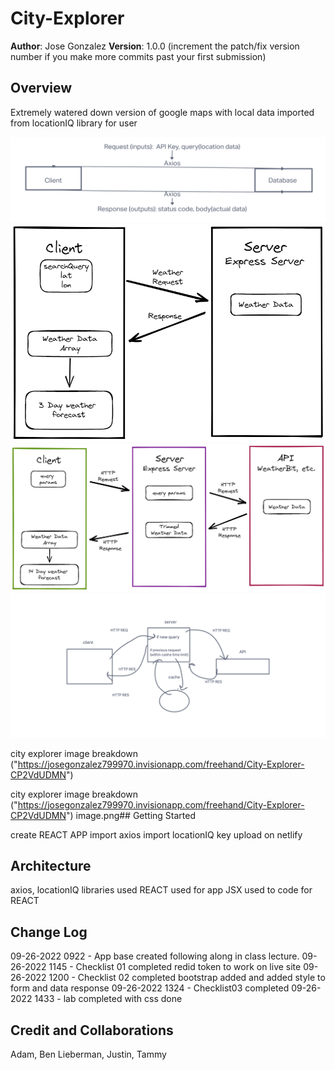 # City-Explorer

**Author**: Jose Gonzalez
**Version**: 1.0.0 (increment the patch/fix version number if you make more commits past your first submission)

## Overview
<!-- Provide a high level overview of what this application is and why you are building it, beyond the fact that it's an assignment for this class. (i.e. What's your problem domain?) -->
Extremely watered down version of google maps with local data imported from locationIQ library for user 

![city-explorer lab06](./img/city-explorer-lab06.png)
![city-explorer-api lab07](./img/301-lab07.png)
![city-explorer-api lab08](./img/301-lab08.png)
![city-explorer-api lab10](./img/301-lab10.png)

city explorer image breakdown ("https://josegonzalez799970.invisionapp.com/freehand/City-Explorer-CP2VdUDMN")

city explorer image breakdown ("https://josegonzalez799970.invisionapp.com/freehand/City-Explorer-CP2VdUDMN")
image.png## Getting Started
<!-- What are the steps that a user must take in order to build this app on their own machine and get it running? -->
create REACT APP 
import axios 
import locationIQ key 
upload on netlify 
## Architecture
<!-- Provide a detailed description of the application design. What technologies (languages, libraries, etc) you're using, and any other relevant design information. -->
axios, locationIQ libraries used 
REACT used for app 
JSX used to code for REACT

## Change Log
<!-- Use this area to document the iterative changes made to your application as each feature is successfully implemented. Use time stamps. Here's an example:

01-01-2001 4:59pm - Application now has a fully-functional express server, with a GET route for the location resource. -->

09-26-2022 0922 - App base created following along in class lecture.
09-26-2022 1145 - Checklist 01 completed redid token to work on live site
09-26-2022 1200 - Checklist 02 completed bootstrap added and added style to 
form and data response 
09-26-2022 1324 - Checklist03 completed 
09-26-2022 1433 - lab completed with css done 
## Credit and Collaborations
<!-- Give credit (and a link) to other people or resources that helped you build this application. -->

Adam, Ben Lieberman, Justin, Tammy 
